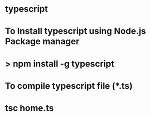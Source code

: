 # typescript

# To Install typescript using Node.js Package manager
# > npm install -g typescript

# To compile typescript file (*.ts)
# tsc home.ts